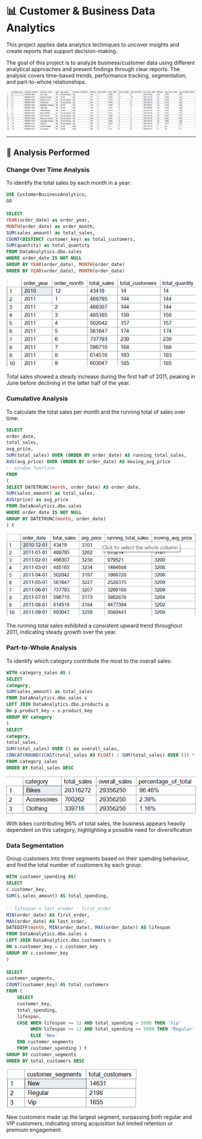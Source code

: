 # 📊 Customer & Business Data Analytics

This project applies data analytics techniques to uncover insights and create reports that support decision-making.

The goal of this project is to analyze business/customer data using different analytical approaches and present findings through clear reports. The analysis covers time-based trends, performance tracking, segmentation, and part-to-whole relationships.

![Overview of Customer Report](images/report_customer.png)

---

## 🚀 Analysis Performed

### Change Over Time Analysis

To identify the total sales by each month in a year:

```sql
USE CustomerBusinessAnalytics;
GO

SELECT
YEAR(order_date) as order_year, 
MONTH(order_date) as order_month,
SUM(sales_amount) as total_sales, 
COUNT(DISTINCT customer_key) as total_customers,
SUM(quantity) as total_quantity
FROM DataAnalytics.dbo.sales
WHERE order_date IS NOT NULL
GROUP BY YEAR(order_date), MONTH(order_date)
ORDER BY YEAR(order_date), MONTH(order_date)
```

![Result](images/change_over_time_result.png)

Total sales showed a steady increase during the first half of 2011, peaking in June before declining in the latter half of the year.

### Cumulative Analysis

To calculate the total sales per month and the running total of sales over time:

```sql
SELECT
order_date,
total_sales,
avg_price,
SUM(total_sales) OVER (ORDER BY order_date) AS running_total_sales,
AVG(avg_price) OVER (ORDER BY order_date) AS moving_avg_price
-- window function
FROM
(
SELECT DATETRUNC(month, order_date) AS order_date, 
SUM(sales_amount) as total_sales,
AVG(price) as avg_price
FROM DataAnalytics.dbo.sales
WHERE order_date IS NOT NULL
GROUP BY DATETRUNC(month, order_date)
) t
```

![Result](images/cumulative_result.png)

The running total sales exhibited a consistent upward trend throughout 2011, indicating steady growth over the year.

### Part-to-Whole Analysis

To identify which category contribute the most to the overall sales:

```sql
WITH category_sales AS (
SELECT 
category,
SUM(sales_amount) as total_sales
FROM DataAnalytics.dbo.sales s
LEFT JOIN DataAnalytics.dbo.products p
On p.product_key = s.product_key
GROUP BY category
)
SELECT 
category,
total_sales,
SUM(total_sales) OVER () as overall_sales,
CONCAT(ROUND((CAST(total_sales AS FLOAT) / SUM(total_sales) OVER ()) * 100, 2), '%') AS percentage_of_total
FROM category_sales
ORDER BY total_sales DESC
```

![Result](images/part_to_whole_result.png)

With bikes contributing 96% of total sales, the business appears heavily dependent on this category, highlighting a possible need for diversification

### Data Segmentation

Group customers into three segments based on their spending behaviour, and find the total number of customers by each group:

```sql
WITH customer_spending AS(
SELECT
c.customer_key,
SUM(s.sales_amount) AS total_spending,

-- lifespan = last_oreder - first_order
MIN(order_date) AS first_order,
MAX(order_date) AS last_order,
DATEDIFF(month, MIN(order_date), MAX(order_date)) AS lifespan
FROM DataAnalytics.dbo.sales s
LEFT JOIN DataAnalytics.dbo.customers c
ON s.customer_key = c.customer_key
GROUP BY c.customer_key
)

SELECT 
customer_segments,
COUNT(customer_key) AS total_customers
FROM (
	SELECT
	customer_key,
	total_spending,
	lifespan,
	CASE WHEN lifespan >= 12 AND total_spending > 5000 THEN 'Vip'
		 WHEN lifespan >= 12 AND total_spending <= 5000 THEN 'Regular'
		 ELSE 'New'
	END customer_segments
	FROM customer_spending ) t
GROUP BY customer_segments
ORDER BY total_customers DESC
```

![Result](images/data_segment_result.png)

New customers made up the largest segment, surpassing both regular and VIP customers, indicating strong acquisition but limited retention or premium engagement.

